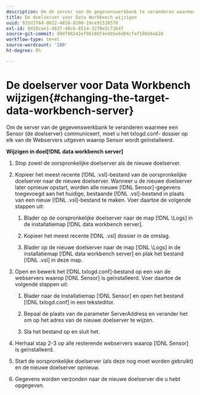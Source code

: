 ```yaml
---
description: Om de server van de gegevenswerkbank te veranderen waarmee een Sensor (de doelserver) communiceert, moet u het txlogd.conf- dossier op elk van de Webservers uitgeven waarop Sensor wordt geïnstalleerd.
title: De doelserver voor Data Workbench wijzigen
uuid: 931d376d-8622-4858-8290-19ce91538570
exl-id: 9d18cae1-4037-48c6-8514-3278e2c73b47
source-git-commit: d9df90242ef96188f4e4b5e6d04cfef196b0a628
workflow-type: tm+mt
source-wordcount: '280'
ht-degree: 0%

---
```


# De doelserver voor Data Workbench wijzigen{#changing-the-target-data-workbench-server}

Om de server van de gegevenswerkbank te veranderen waarmee een Sensor (de doelserver) communiceert, moet u het txlogd.conf- dossier op elk van de Webservers uitgeven waarop Sensor wordt geïnstalleerd.

**Wijzigen in doel[!DNL data workbench server]**

1. Stop zowel de oorspronkelijke doelserver als de nieuwe doelserver.
1. Kopieer het meest recente [!DNL .vsl]-bestand van de oorspronkelijke doelserver naar de nieuwe doelserver. Wanneer u de nieuwe doelserver later opnieuw opstart, worden alle nieuwe [!DNL Sensor]-gegevens toegevoegd aan het huidige, bestaande [!DNL .vsl]-bestand in plaats van een nieuw [!DNL .vsl]-bestand te maken. Voer daartoe de volgende stappen uit:

   1. Blader op de oorspronkelijke doelserver naar de map [!DNL \Logs] in de installatiemap [!DNL data workbench server].

   1. Kopieer het meest recente [!DNL .vsl] dossier in de omslag.
   1. Blader op de nieuwe doelserver naar de map [!DNL \Logs] in de installatiemap [!DNL data workbench server] en plak het bestand [!DNL .vsl] in deze map.

1. Open en bewerk het [!DNL txlogd.conf]-bestand op een van de webservers waarop [!DNL Sensor] is geïnstalleerd. Voer daartoe de volgende stappen uit:

   1. Blader naar de installatiemap [!DNL Sensor] en open het bestand [!DNL txlogd.conf] in een teksteditor.

   1. Bepaal de plaats van de parameter ServerAddress en verander het om op het adres van de nieuwe doelserver te wijzen.
   1. Sla het bestand op en sluit het.

1. Herhaal stap 2-3 op alle resterende webservers waarop [!DNL Sensor] is geïnstalleerd.
1. Start de oorspronkelijke doelserver (als deze nog moet worden gebruikt) en de nieuwe doelserver opnieuw.
1. Gegevens worden verzonden naar de nieuwe doelserver die u hebt opgegeven.
